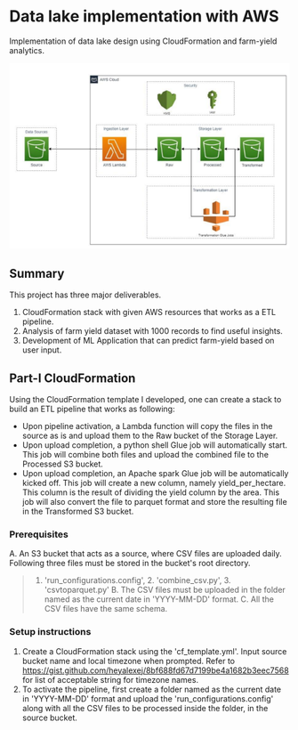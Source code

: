 # Data lake implementation with AWS
Implementation of data lake design using CloudFormation and farm-yield analytics.

![](/lake.PNG)


## Summary
This project has three major deliverables.
1. CloudFormation stack with given AWS resources that works as a ETL pipeline.
2. Analysis of farm yield dataset with 1000 records to find useful insights.
3. Development of ML Application that can predict farm-yield based on user input.

## Part-I CloudFormation
Using the CloudFormation template I developed, one can create a stack to build an ETL pipeline that works as following:
* Upon pipeline activation, a Lambda function will copy the files in the source as is and upload them to the Raw bucket of the Storage Layer.
* Upon upload completion, a python shell Glue job will automatically start. This job will combine both files and upload the combined file to the Processed S3 bucket.
* Upon upload completion, an Apache spark Glue job will be automatically kicked off. This job will create a new column, namely yield_per_hectare. This column is the result of dividing the yield column by the area. This job will also convert the file to parquet format and store the resulting file in the Transformed S3 bucket.

### Prerequisites
A. An S3 bucket that acts as a source, where CSV files are uploaded daily. Following three files must be stored in the bucket's root directory.
> 1. 'run_configurations.config', 2. 'combine_csv.py', 3. 'csvtoparquet.py'
B. The CSV files must be uploaded in the folder named as the current date in 'YYYY-MM-DD' format. 
C. All the CSV files have the same schema.

### Setup instructions
1. Create a CloudFormation stack using the 'cf_template.yml'. Input source bucket name and local timezone when prompted. Refer to https://gist.github.com/heyalexej/8bf688fd67d7199be4a1682b3eec7568 for list of acceptable string for timezone names. 
2. To activate the pipeline, first create a folder named as the current date in 'YYYY-MM-DD' format and upload the 'run_configurations.config' along with all the CSV files to be processed inside the folder, in the source bucket.
